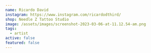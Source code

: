 ```yaml
---
name: Ricardo David
instagram: https://www.instagram.com/ricardodthird/
shop: Needle Z Tattoo Studio
image: /assets/images/screenshot-2023-03-06-at-11.12.54-am.png
tags:
  - artist
active: false
featured: false
---
```

